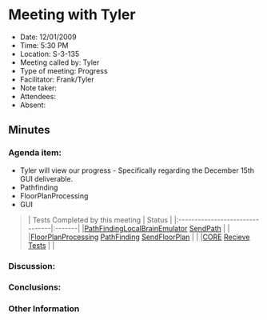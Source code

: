 # Meeting with Tyler #
  * Date: 12/01/2009
  * Time: 5:30 PM
  * Location: S-3-135
  * Meeting called by:	Tyler
  * Type of meeting:	Progress
  * Facilitator:	Frank/Tyler
  * Note taker:
  * Attendees:
  * Absent:

## Minutes ##


### Agenda item: ###
  * Tyler will view our progress - Specifically regarding the December 15th GUI deliverable.
  * Pathfinding
  * FloorPlanProcessing
  * GUI

> | Tests Completed by this meeting | Status |
|:--------------------------------|:-------|
> |[PathFinding](PathFinding.md)[LocalBrainEmulator](LocalBrainEmulator.md) [SendPath](Testing.md) |        |
> |[FloorPlanProcessing](FloorPlanProcessing.md) [PathFinding](PathFinding.md) [SendFloorPlan](Testing.md) |        |
> |[CORE](CORE.md) [Recieve Tests](Testing.md) |        |

### Discussion: ###

### Conclusions: ###

### Other Information ###